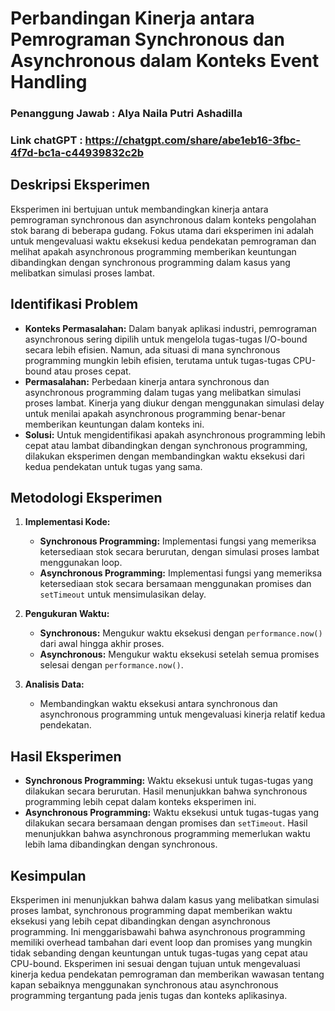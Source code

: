 # **Perbandingan Kinerja antara Pemrograman Synchronous dan Asynchronous dalam Konteks Event Handling**
### Penanggung Jawab : Alya Naila Putri Ashadilla
### Link chatGPT : https://chatgpt.com/share/abe1eb16-3fbc-4f7d-bc1a-c44939832c2b
## **Deskripsi Eksperimen**
Eksperimen ini bertujuan untuk membandingkan kinerja antara pemrograman synchronous dan asynchronous dalam konteks pengolahan stok barang di beberapa gudang. Fokus utama dari eksperimen ini adalah untuk mengevaluasi waktu eksekusi kedua pendekatan pemrograman dan melihat apakah asynchronous programming memberikan keuntungan dibandingkan dengan synchronous programming dalam kasus yang melibatkan simulasi proses lambat.

## **Identifikasi Problem**
- **Konteks Permasalahan:** Dalam banyak aplikasi industri, pemrograman asynchronous sering dipilih untuk mengelola tugas-tugas I/O-bound secara lebih efisien. Namun, ada situasi di mana synchronous programming mungkin lebih efisien, terutama untuk tugas-tugas CPU-bound atau proses cepat.
- **Permasalahan:** Perbedaan kinerja antara synchronous dan asynchronous programming dalam tugas yang melibatkan simulasi proses lambat. Kinerja yang diukur dengan menggunakan simulasi delay untuk menilai apakah asynchronous programming benar-benar memberikan keuntungan dalam konteks ini.
- **Solusi:** Untuk mengidentifikasi apakah asynchronous programming lebih cepat atau lambat dibandingkan dengan synchronous programming, dilakukan eksperimen dengan membandingkan waktu eksekusi dari kedua pendekatan untuk tugas yang sama.

## **Metodologi Eksperimen**
1. **Implementasi Kode:**
   - **Synchronous Programming:** Implementasi fungsi yang memeriksa ketersediaan stok secara berurutan, dengan simulasi proses lambat menggunakan loop.
   - **Asynchronous Programming:** Implementasi fungsi yang memeriksa ketersediaan stok secara bersamaan menggunakan promises dan `setTimeout` untuk mensimulasikan delay.

2. **Pengukuran Waktu:**
   - **Synchronous:** Mengukur waktu eksekusi dengan `performance.now()` dari awal hingga akhir proses.
   - **Asynchronous:** Mengukur waktu eksekusi setelah semua promises selesai dengan `performance.now()`.

3. **Analisis Data:**
   - Membandingkan waktu eksekusi antara synchronous dan asynchronous programming untuk mengevaluasi kinerja relatif kedua pendekatan.

## **Hasil Eksperimen**
- **Synchronous Programming:** Waktu eksekusi untuk tugas-tugas yang dilakukan secara berurutan. Hasil menunjukkan bahwa synchronous programming lebih cepat dalam konteks eksperimen ini.
- **Asynchronous Programming:** Waktu eksekusi untuk tugas-tugas yang dilakukan secara bersamaan dengan promises dan `setTimeout`. Hasil menunjukkan bahwa asynchronous programming memerlukan waktu lebih lama dibandingkan dengan synchronous.

## **Kesimpulan**
Eksperimen ini menunjukkan bahwa dalam kasus yang melibatkan simulasi proses lambat, synchronous programming dapat memberikan waktu eksekusi yang lebih cepat dibandingkan dengan asynchronous programming. Ini menggarisbawahi bahwa asynchronous programming memiliki overhead tambahan dari event loop dan promises yang mungkin tidak sebanding dengan keuntungan untuk tugas-tugas yang cepat atau CPU-bound. Eksperimen ini sesuai dengan tujuan untuk mengevaluasi kinerja kedua pendekatan pemrograman dan memberikan wawasan tentang kapan sebaiknya menggunakan synchronous atau asynchronous programming tergantung pada jenis tugas dan konteks aplikasinya.
